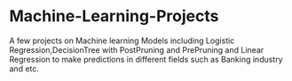 # Machine-Learning-Projects
A few projects on Machine learning Models including Logistic Regression,DecisionTree with PostPruning and PrePruning and Linear Regression to make predictions in different fields such as Banking industry and etc.
